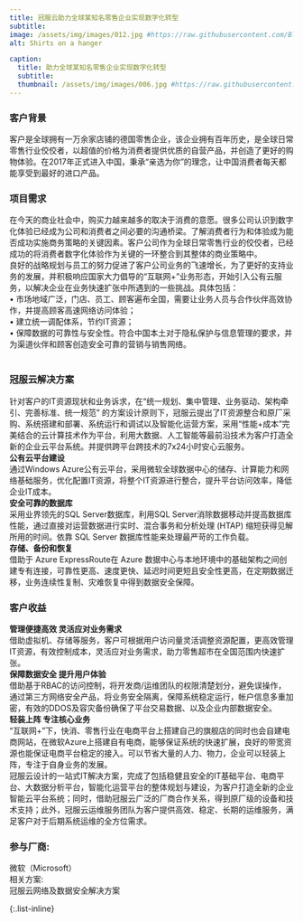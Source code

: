 ```yaml
---
title: 冠服云助力全球某知名零售企业实现数字化转型
subtitle:  
image: /assets/img/images/012.jpg #https://raw.githubusercontent.com/BlackrockDigital/startbootstrap-agency/master/src/assets/img/portfolio/01-full.jpg
alt: Shirts on a hanger

caption:
  title: 助力全球某知名零售企业实现数字化转型
  subtitle:  
  thumbnail: /assets/img/images/006.jpg #https://raw.githubusercontent.com/BlackrockDigital/startbootstrap-agency/master/src/assets/img/portfolio/01-thumbnail.jpg
---
```


### **客户背景**<br>
客户是全球拥有一万余家店铺的德国零售企业，该企业拥有百年历史，是全球日常零售行业佼佼者，以超值的价格为消费者提供优质的自营产品，并创造了更好的购物体验。在2017年正式进入中国，秉承“亲选为你”的理念，让中国消费者每天都能享受到最好的进口产品。
<br>
### **项目需求**<br>
在今天的商业社会中，购买力越来越多的取决于消费的意愿。很多公司认识到数字化体验已经成为公司和消费者之间必要的沟通桥梁。了解消费者行为和体验成为能否成功实施商务策略的关键因素。客户公司作为全球日常零售行业的佼佼者，已经成功的将消费者数字化体验作为关键的一环整合到其整体的商业策略中。
<br>
良好的战略规划与员工的努力促进了客户公司业务的飞速增长，为了更好的支持业务的发展，并积极响应国家大力倡导的“互联网+”业务形态，开始引入公有云服务，以解决企业在业务快速扩张中所遇到的一些挑战。具体包括：
<br>
• 市场地域广泛，门店、员工、顾客遍布全国，需要让业务人员与合作伙伴高效协作，并提高顾客高速网络访问体验；<br>
• 建立统一调配体系，节约IT资源；<br>
• 保障数据的可靠性与安全性。符合中国本土对于隐私保护与信息管理的要求，并为渠道伙伴和顾客创造安全可靠的营销与销售网络。<br>
<br>
### **冠服云解决方案**<br>
针对客户的IT资源现状和业务诉求，在“统一规划、集中管理、业务驱动、架构牵引、完善标准、统一规范” 的方案设计原则下，冠服云提出了IT资源整合和原厂采购、系统搭建和部署、系统运行和调试以及智能化运营方案，采用“性能+成本”完美结合的云计算技术作为平台，利用大数据、人工智能等最前沿技术为客户打造全新的企业云平台系统。并提供跨平台跨技术的7x24小时安心云服务。
<br>
**公有云平台建设**<br>
通过Windows Azure公有云平台，采用微软全球数据中心的储存、计算能力和网络基础服务，优化配置IT资源，将整个IT资源进行整合，提升平台访问效率，降低企业IT成本。
<br>
**安全可靠的数据库**<br>
采用业界领先的SQL Server数据库，利用SQL Server消除数据移动并提高数据库性能，通过直接对运营数据进行实时、混合事务和分析处理 (HTAP) 缩短获得见解所用的时间。依靠 SQL Server 数据库性能来处理最严苛的工作负载。
<br>
**存储、备份和恢复**<br>
借助于 Azure ExpressRoute在 Azure 数据中心与本地环境中的基础架构之间创建专有连接，可靠性更高、速度更快、延迟时间更短且安全性更高，在定期数据迁移，业务连续性复制、灾难恢复中得到数据安全保障。
<br>
### **客户收益**<br>
**管理便捷高效 灵活应对业务需求**<br>
借助虚拟机、存储等服务，客户可根据用户访问量灵活调整资源配置，更高效管理IT资源，有效控制成本，灵活应对业务需求，助力零售超市在全国范围内快速扩张。
<br>
**保障数据安全 提升用户体验**<br>
借助基于RBAC的访问控制，将开发商/运维团队的权限清楚划分，避免误操作，通过第三方网络安全产品，将业务安全隔离，保障系统稳定运行，帐户信息多重加密，有效的DDOS及容灾备份确保了平台交易数据、以及企业内部数据安全。
<br>
**轻装上阵 专注核心业务**<br>
“互联网+”下，快消、零售行业在电商平台上搭建自己的旗舰店的同时也会自建电商网站，在微软Azure上搭建自有电商，能够保证系统的快速扩展，良好的带宽资源也能保证电商平台稳定的接入。可以节省大量的人力、物力，企业可以轻装上阵，专注于自身业务的发展。
<br>
冠服云设计的一站式IT解决方案，完成了包括稳健且安全的IT基础平台、电商平台、大数据分析平台，智能化运营平台的整体规划与建设，为客户打造全新的企业智能云平台系统；同时，借助冠服云广泛的厂商合作关系，得到原厂级的设备和技术支持；此外，冠服云运维服务团队为客户提供高效、稳定、长期的运维服务，满足客户对于后期系统运维的全方位需求。<br>

### **参与厂商:**<br>
微软（Microsoft）<br>
相关方案:<br>
冠服云网络及数据安全解决方案


{:.list-inline}

<!-- - Date: January 2022
- Client: Threads
- Category: Illustration -->

